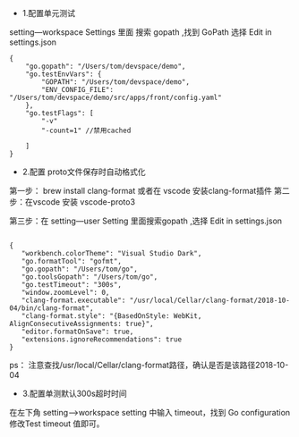 * 1.配置单元测试

setting—workspace Settings 里面 搜索 gopath ,找到 GoPath 选择 Edit in settings.json

~~~
{
    "go.gopath": "/Users/tom/devspace/demo",
    "go.testEnvVars": {
        "GOPATH": "/Users/tom/devspace/demo",
        "ENV_CONFIG_FILE": "/Users/tom/devspace/demo/src/apps/front/config.yaml"
    },
    "go.testFlags": [
        "-v"
        "-count=1" //禁用cached

    ]
}
~~~

* 2.配置 proto文件保存时自动格式化


第一步： brew install clang-format 或者在 vscode 安装clang-format插件
第二步：在vscode 安装 vscode-proto3 

第三步：在 setting—user Setting 里面搜索gopath ,选择 Edit in settings.json
 ~~~

{
    "workbench.colorTheme": "Visual Studio Dark",
    "go.formatTool": "gofmt",
    "go.gopath": "/Users/tom/go",
    "go.toolsGopath": "/Users/tom/go",
    "go.testTimeout": "300s",
    "window.zoomLevel": 0,
    "clang-format.executable": "/usr/local/Cellar/clang-format/2018-10-04/bin/clang-format",
    "clang-format.style": "{BasedOnStyle: WebKit, AlignConsecutiveAssignments: true}",
    "editor.formatOnSave": true,
    "extensions.ignoreRecommendations": true
}

~~~
ps： 注意查找/usr/local/Cellar/clang-format路径，确认是否是该路径2018-10-04
* 3.配置单测默认300s超时时间

在左下角 setting—>workspace setting 中输入 timeout，找到 Go configuration 修改Test timeout 值即可。
